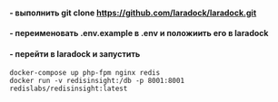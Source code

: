 #### - выполнить git clone  https://github.com/laradock/laradock.git 

#### - переименовать .env.example в .env и положиить его в laradock

#### - перейти в laradock и запустить
````
docker-compose up php-fpm nginx redis
docker run -v redisinsight:/db -p 8001:8001 redislabs/redisinsight:latest
````

